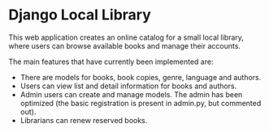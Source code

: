 # Django Local Library

This web application creates an online catalog for a small local library, where users can browse available books and manage their accounts.

The main features that have currently been implemented are:
- There are models for books, book copies, genre, language and authors.
- Users can view list and detail information for books and authors.
- Admin users can create and manage models. The admin has been optimized (the basic registration is present in admin.py, but commented out).
- Librarians can renew reserved books.
